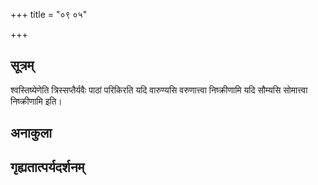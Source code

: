 +++
title = "०९ ०५"

+++
## सूत्रम्
श्वस्तिष्येणेति त्रिस्सप्तैर्यवैः पाठां परिकिरति यदि वारुण्यसि वरुणात्त्वा निष्क्रीणामि यदि सौम्यसि सोमात्त्वा निष्क्रीणामि इति।
## अनाकुला

## गृह्यतात्पर्यदर्शनम्

